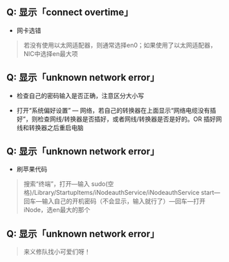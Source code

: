 ## Q: 显示「connect overtime」

* 网卡选错

> 若没有使用以太网适配器，则通常选择en0；如果使用了以太网适配器，NIC中选择en最大项



## Q: 显示「unknown network error」

* 检查自己的密码输入是否正确，注意区分大小写

* 打开“系统偏好设置” — 网络，若自己的转换器在上面显示“网络电缆没有插好”，则检查网线/转换器是否插好，或者网线/转换器是否是好的。OR 插好网线和转换器之后重启电脑

## Q: 显示「unknown network error」

* 刷苹果代码

> 搜索“终端”，打开—输入 sudo\(空格\)/Library/StartupItems/iNodeauthService/iNodeauthService start—回车—输入自己的开机密码（不会显示，输入就行了）—回车—打开iNode，选en最大的那个

## Q: 显示「unknown network error」

> 来义修队找小可爱们呀！



